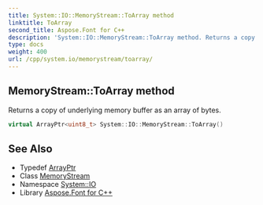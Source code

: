 ```yaml
---
title: System::IO::MemoryStream::ToArray method
linktitle: ToArray
second_title: Aspose.Font for C++
description: 'System::IO::MemoryStream::ToArray method. Returns a copy of underlying memory buffer as an array of bytes in C++.'
type: docs
weight: 400
url: /cpp/system.io/memorystream/toarray/
---
```

## MemoryStream::ToArray method


Returns a copy of underlying memory buffer as an array of bytes.

```cpp
virtual ArrayPtr<uint8_t> System::IO::MemoryStream::ToArray()
```

## See Also

* Typedef [ArrayPtr](../../../system/arrayptr/)
* Class [MemoryStream](../)
* Namespace [System::IO](../../)
* Library [Aspose.Font for C++](../../../)
